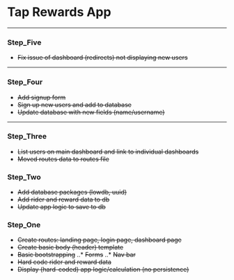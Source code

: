 # Tap Rewards App


---
### Step_Five
* ~~Fix issue of dashboard (redirects) not displaying new users~~

---
### Step_Four
* ~~Add signup form~~
* ~~Sign up new users and add to database~~
* ~~Update database with new fields (name/username)~~

---
### Step_Three
* ~~List users on main dashboard and link to individual dashboards~~
* ~~Moved routes data to routes file~~

### Step_Two
* ~~Add database packages (lowdb, uuid)~~
* ~~Add rider and reward data to db~~
* ~~Update app logic to save to db~~

### Step_One
* ~~Create routes: landing page, login page, dashboard page~~
* ~~Create basic body (header) template~~
* ~~Basic bootstrapping~~
..* ~~Forms~~
..* ~~Nav bar~~
* ~~Hard code rider and reward data~~
* ~~Display (hard-coded) app logic/calculation (no persistence)~~
